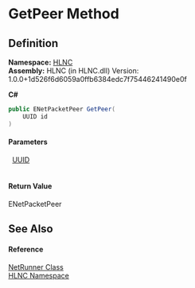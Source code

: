 # GetPeer Method




## Definition
**Namespace:** <a href="N_HLNC">HLNC</a>  
**Assembly:** HLNC (in HLNC.dll) Version: 1.0.0+1d526f6d6059a0ffb6384edc7f75446241490e0f

**C#**
``` C#
public ENetPacketPeer GetPeer(
	UUID id
)
```



#### Parameters
<dl><dt>  <a href="T_HLNC_UUID">UUID</a></dt><dd> </dd></dl>

#### Return Value
ENetPacketPeer

## See Also


#### Reference
<a href="T_HLNC_NetRunner">NetRunner Class</a>  
<a href="N_HLNC">HLNC Namespace</a>  
